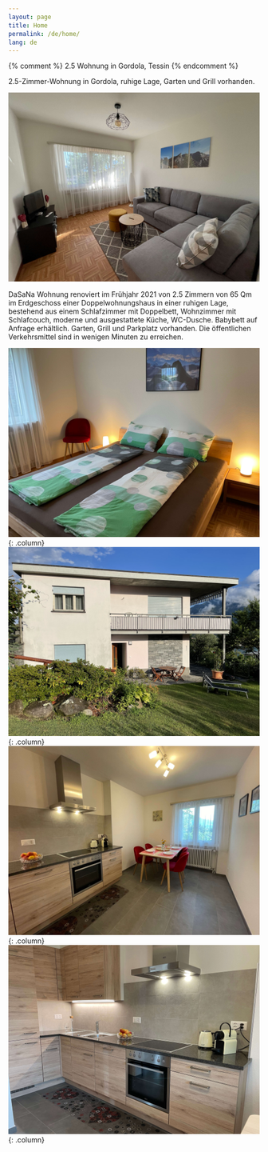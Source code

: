 ```yaml
---
layout: page
title: Home
permalink: /de/home/
lang: de
---
```


{% comment %}
2.5 Wohnung in Gordola, Tessin
{% endcomment %}

2.5-Zimmer-Wohnung in Gordola, ruhige Lage, Garten und Grill vorhanden.

![img](/img/living_room_all.jpg)

DaSaNa Wohnung renoviert im Frühjahr 2021 von 2.5 Zimmern von 65 Qm im Erdgeschoss einer Doppelwohnungshaus in einer ruhigen Lage, bestehend aus einem Schlafzimmer mit Doppelbett, Wohnzimmer mit Schlafcouch, moderne und ausgestattete Küche, WC-Dusche. Babybett auf Anfrage erhältlich. Garten, Grill und Parkplatz vorhanden. Die öffentlichen Verkehrsmittel sind in wenigen Minuten zu erreichen.

![img](/img/bed_2.jpg){: .column}
![img](/img/building.jpg){: .column}
![img](/img/kitchen_all.jpg){: .column}
![img](/img/kitchen.jpg){: .column}
